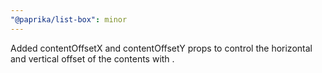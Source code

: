 ```yaml
---
"@paprika/list-box": minor
---
```


Added contentOffsetX and contentOffsetY props to control the horizontal and vertical offset of the <ListBox> contents with <Popover>.
